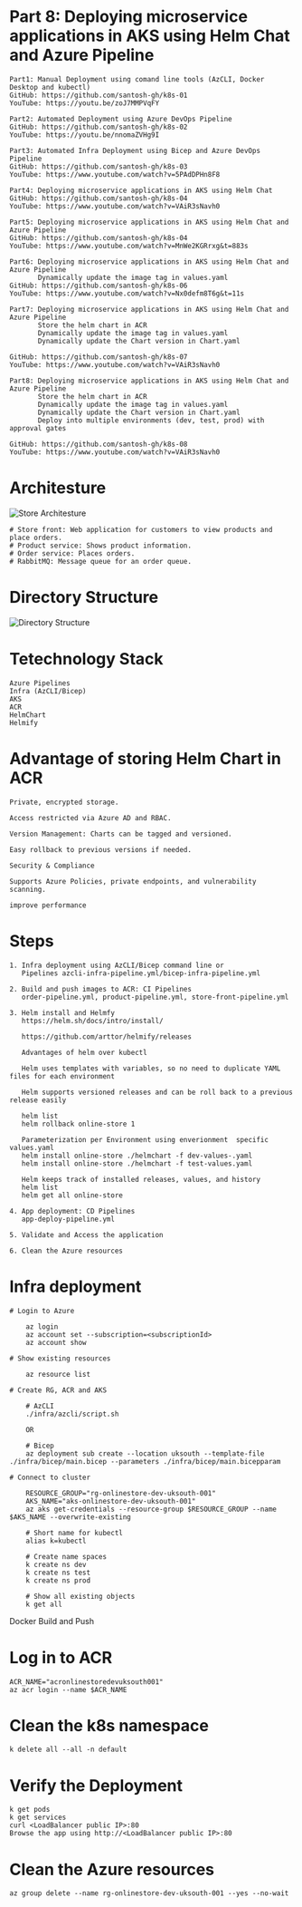 # Part 8: Deploying microservice applications in AKS using Helm Chat and Azure Pipeline

    Part1: Manual Deployment using comand line tools (AzCLI, Docker Desktop and kubectl)  
    GitHub: https://github.com/santosh-gh/k8s-01
    YouTube: https://youtu.be/zoJ7MMPVqFY
    
    Part2: Automated Deployment using Azure DevOps Pipeline
    GitHub: https://github.com/santosh-gh/k8s-02
    YouTube: https://youtu.be/nnomaZVHg9I
    
    Part3: Automated Infra Deployment using Bicep and Azure DevOps Pipeline
    GitHub: https://github.com/santosh-gh/k8s-03
    YouTube: https://www.youtube.com/watch?v=5PAdDPHn8F8
    
    Part4: Deploying microservice applications in AKS using Helm Chat
    GitHub: https://github.com/santosh-gh/k8s-04
    YouTube: https://www.youtube.com/watch?v=VAiR3sNavh0
    
    Part5: Deploying microservice applications in AKS using Helm Chat and Azure Pipeline
    GitHub: https://github.com/santosh-gh/k8s-04
    YouTube: https://www.youtube.com/watch?v=MnWe2KGRrxg&t=883s
    
    Part6: Deploying microservice applications in AKS using Helm Chat and Azure Pipeline
           Dynamically update the image tag in values.yaml
    GitHub: https://github.com/santosh-gh/k8s-06
    YouTube: https://www.youtube.com/watch?v=Nx0defm8T6g&t=11s
    
    Part7: Deploying microservice applications in AKS using Helm Chat and Azure Pipeline
           Store the helm chart in ACR
           Dynamically update the image tag in values.yaml
           Dynamically update the Chart version in Chart.yaml
    
    GitHub: https://github.com/santosh-gh/k8s-07
    YouTube: https://www.youtube.com/watch?v=VAiR3sNavh0
    
    Part8: Deploying microservice applications in AKS using Helm Chat and Azure Pipeline
           Store the helm chart in ACR
           Dynamically update the image tag in values.yaml
           Dynamically update the Chart version in Chart.yaml
           Deploy into multiple environments (dev, test, prod) with approval gates
    
    GitHub: https://github.com/santosh-gh/k8s-08
    YouTube: https://www.youtube.com/watch?v=VAiR3sNavh0   

# Architesture

![Store Architesture](aks-store-architecture.png)

    # Store front: Web application for customers to view products and place orders.
    # Product service: Shows product information.
    # Order service: Places orders.
    # RabbitMQ: Message queue for an order queue.


# Directory Structure

![Directory Structure](image.png)

# Tetechnology Stack

    Azure Pipelines
    Infra (AzCLI/Bicep)
    AKS
    ACR
    HelmChart
    Helmify

# Advantage of storing Helm Chart in ACR

    Private, encrypted storage.

    Access restricted via Azure AD and RBAC.

    Version Management: Charts can be tagged and versioned.

    Easy rollback to previous versions if needed.

    Security & Compliance    

    Supports Azure Policies, private endpoints, and vulnerability scanning.

    improve performance

# Steps

    1. Infra deployment using AzCLI/Bicep command line or 
       Pipelines azcli-infra-pipeline.yml/bicep-infra-pipeline.yml

    2. Build and push images to ACR: CI Pipelines
       order-pipeline.yml, product-pipeline.yml, store-front-pipeline.yml

    3. Helm install and Helmfy
       https://helm.sh/docs/intro/install/

       https://github.com/arttor/helmify/releases

       Advantages of helm over kubectl

       Helm uses templates with variables, so no need to duplicate YAML files for each environment

       Helm supports versioned releases and can be roll back to a previous release easily

       helm list
       helm rollback online-store 1

       Parameterization per Environment using enverionment  specific values.yaml
       helm install online-store ./helmchart -f dev-values-.yaml
       helm install online-store ./helmchart -f test-values.yaml

       Helm keeps track of installed releases, values, and history
       helm list
       helm get all online-store

    4. App deployment: CD Pipelines
       app-deploy-pipeline.yml

    5. Validate and Access the application

    6. Clean the Azure resources
    
# Infra deployment

    # Login to Azure

        az login
        az account set --subscription=<subscriptionId>
        az account show

    # Show existing resources

        az resource list

    # Create RG, ACR and AKS

        # AzCLI
        ./infra/azcli/script.sh

        OR

        # Bicep
        az deployment sub create --location uksouth --template-file ./infra/bicep/main.bicep --parameters ./infra/bicep/main.bicepparam

    # Connect to cluster

        RESOURCE_GROUP="rg-onlinestore-dev-uksouth-001"
        AKS_NAME="aks-onlinestore-dev-uksouth-001"
        az aks get-credentials --resource-group $RESOURCE_GROUP --name $AKS_NAME --overwrite-existing

        # Short name for kubectl
        alias k=kubectl

        # Create name spaces
        k create ns dev
        k create ns test
        k create ns prod    

        # Show all existing objects
        k get all   

Docker Build and Push
# Log in to ACR

    ACR_NAME="acronlinestoredevuksouth001"
    az acr login --name $ACR_NAME

# Clean the k8s namespace

    k delete all --all -n default

# Verify the Deployment

    k get pods
    k get services
    curl <LoadBalancer public IP>:80
    Browse the app using http://<LoadBalancer public IP>:80

# Clean the Azure resources

    az group delete --name rg-onlinestore-dev-uksouth-001 --yes --no-wait
